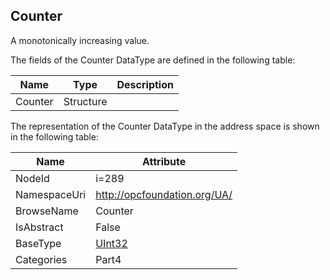 <!-- datatype -->
## Counter
A monotonically increasing value.  
<!-- end of description -->
The fields of the Counter DataType are defined in the following table:  

|Name|Type|Description|
|---|---|---|
|Counter|Structure||

The representation of the Counter DataType in the address space is shown in the following table:  

|Name|Attribute|
|---|---|
|NodeId|i=289|
|NamespaceUri|http://opcfoundation.org/UA/|
|BrowseName|Counter|
|IsAbstract|False|
|BaseType|[UInt32](../../../Part3/DataTypes/UInt32/readme.md)|
|Categories|Part4|

